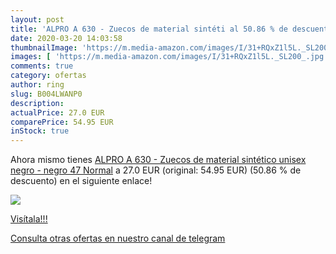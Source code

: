 ```yaml
---
layout: post
title: 'ALPRO A 630 - Zuecos de material sintéti al 50.86 % de descuento'
date: 2020-03-20 14:03:58
thumbnailImage: 'https://m.media-amazon.com/images/I/31+RQxZ1l5L._SL200_.jpg'
images: [ 'https://m.media-amazon.com/images/I/31+RQxZ1l5L._SL200_.jpg' ]
comments: true
category: ofertas
author: ring
slug: B004LWANP0
description:
actualPrice: 27.0 EUR
comparePrice: 54.95 EUR
inStock: true
---
```


Ahora mismo tienes [ALPRO A 630 - Zuecos de material sintético unisex  negro - negro  47 Normal](https://www.amazon.com/dp/B004LWANP0/?tag=redken08-20) a 27.0 EUR (original: 54.95 EUR) (50.86 %  de descuento) en el siguiente enlace!

[![](https://m.media-amazon.com/images/I/31+RQxZ1l5L._SL200_.jpg)](https://www.amazon.com/dp/B004LWANP0/?tag=redken08-20)

[Visítala!!!](https://www.amazon.com/dp/B004LWANP0/?tag=redken08-20)

[Consulta otras ofertas en nuestro canal de telegram](https://t.me/s/ofertas25)
